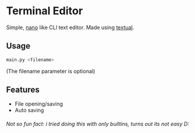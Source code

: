 # Terminal Editor

Simple, [nano](https://www.nano-editor.org) like CLI text editor. Made using [textual](https://textual.textualize.io).

## Usage

```sh
main.py <filename>
```

(The filename parameter is optional)

## Features

- File opening/saving
- Auto saving

###### Not so fun fact: i tried doing this with only builtins, turns out its not easy D:
